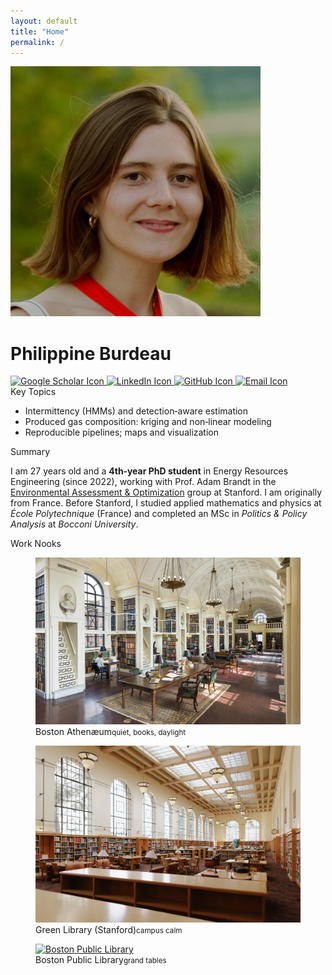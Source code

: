 ```yaml
---
layout: default
title: "Home"
permalink: /
---
```


<div class="header-grid">
  <div class="profile">
    <img class="photo" src="/assets/img/avatar.jpg" alt="Portrait of Philippine Burdeau">
    <div class="identity">
      <h1>Philippine Burdeau</h1>
      <div class="social">
        <a class="icon" href="https://scholar.google.com/citations?user=sJb11sYAAAAJ&hl=fr" aria-label="Google Scholar" target="_blank" rel="noopener">
          <img src="https://upload.wikimedia.org/wikipedia/commons/5/5b/Google_Scholar_logo.svg" alt="Google Scholar Icon">
        </a>
        <a class="icon" href="https://www.linkedin.com/in/philippine-burdeau/" aria-label="LinkedIn" target="_blank" rel="noopener">
          <img src="https://upload.wikimedia.org/wikipedia/commons/0/01/LinkedIn_Logo_2013.png" alt="LinkedIn Icon">
        </a>
        <a class="icon" href="https://github.com/pburdeau" aria-label="GitHub" target="_blank" rel="noopener">
          <img src="https://upload.wikimedia.org/wikipedia/commons/a/a7/Octicons-mark-github.svg" alt="GitHub Icon">
        </a>
        <a class="icon" href="mailto:pburdeau@stanford.edu" aria-label="Email">
          <img src="https://upload.wikimedia.org/wikipedia/commons/6/6b/Email_icon.svg" alt="Email Icon">
        </a>
      </div>
    </div>
  </div>
  <div class="topics">
    <div class="section-title">Key Topics</div>
    <ul class="big-bullets">
      <li>Intermittency (HMMs) and detection‑aware estimation</li>
      <li>Produced gas composition: kriging and non‑linear modeling</li>
      <li>Reproducible pipelines; maps and visualization</li>
    </ul>
  </div>
</div>

<div class="h2">Summary</div>
<p>I am 27 years old and a <strong><span id="phdYearText">4th‑year PhD student</span></strong> in Energy Resources Engineering (since 2022), working with Prof. Adam Brandt in the <a href="https://eao.stanford.edu/" target="_blank" rel="noopener">Environmental Assessment & Optimization</a> group at Stanford. I am originally from France. Before Stanford, I studied applied mathematics and physics at <em>École Polytechnique</em> (France) and completed an MSc in <em>Politics & Policy Analysis</em> at <em>Bocconi University</em>.</p>

<div class="h2">Work Nooks</div>
<div class="nooks">
  <figure class="nook">
    <a href="https://www.bostonathenaeum.org/" target="_blank" rel="noopener">
      <img src="/assets/img/athenaeum.jpg" alt="Boston Athenæum reading room">
    </a>
    <figcaption>Boston Athenæum<small>quiet, books, daylight</small></figcaption>
  </figure>
  <figure class="nook">
    <a href="https://library.stanford.edu/green" target="_blank" rel="noopener">
      <img src="/assets/img/green-library.jpg" alt="Cecil H. Green Library, Stanford University">
    </a>
    <figcaption>Green Library (Stanford)<small>campus calm</small></figcaption>
  </figure>
  <figure class="nook">
    <a href="https://www.bpl.org/" target="_blank" rel="noopener">
      <img src="/assets/img/public_library_pic.jpg" alt="Boston Public Library">
    </a>
    <figcaption>Boston Public Library<small>grand tables</small></figcaption>
  </figure>
</div>